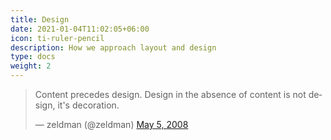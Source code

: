 ```yaml
---
title: Design
date: 2021-01-04T11:02:05+06:00
icon: ti-ruler-pencil
description: How we approach layout and design
type: docs
weight: 2
---
```

<blockquote class="twitter-tweet"><p lang="en" dir="ltr">Content precedes design. Design in the absence of content is not design, it&#39;s decoration.</p>&mdash; zeldman (@zeldman) <a href="https://twitter.com/zeldman/status/804159148?ref_src=twsrc%5Etfw">May 5, 2008</a></blockquote> <script async src="https://platform.twitter.com/widgets.js" charset="utf-8"></script>